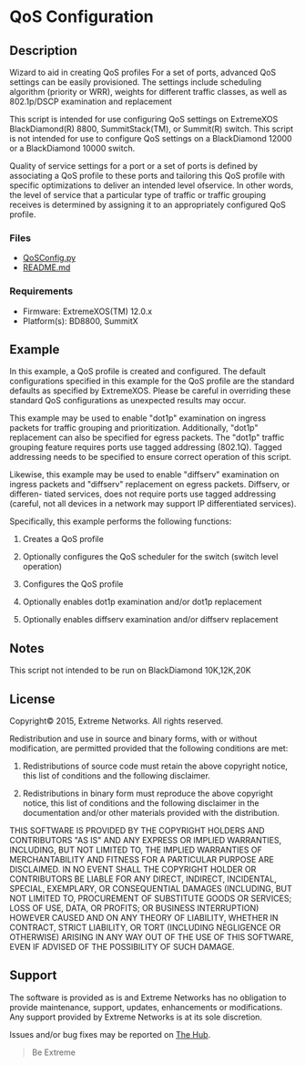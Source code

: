 # QoS Configuration

## Description
Wizard to aid in creating QoS profiles
For a set of ports, advanced QoS settings can be easily provisioned.
The settings include scheduling algorithm (priority or WRR),
weights for different traffic classes, as well as 802.1p/DSCP examination
and replacement

This script is intended for use configuring QoS settings on ExtremeXOS
BlackDiamond(R) 8800, SummitStack(TM), or Summit(R) switch.  This script
is not intended for use to configure QoS settings on a BlackDiamond 12000
or a BlackDiamond 10000 switch.

Quality of service settings for a port or a set of ports is defined by
associating a QoS profile to these ports and tailoring this QoS profile
with specific optimizations to deliver an intended level ofservice.  In
other words, the level of service that a particular type of traffic or
traffic grouping receives is determined by assigning it to an appropriately
configured QoS profile.

### Files
* [QoSConfig.py](QoSConfig.py)
* [README.md](README.md)

### Requirements
* Firmware: ExtremeXOS(TM) 12.0.x
* Platform(s): BD8800, SummitX

## Example
In this example, a QoS profile is created and configured.  The default
configurations specified in this example for the QoS profile are the
standard defaults as specified by ExtremeXOS.  Please be careful in
overriding these standard QoS configurations as unexpected results may occur.

This example may be used to enable "dot1p" examination on ingress packets
for traffic grouping and prioritization.  Additionally, "dot1p" replacement
can also be specified for egress packets.  The "dot1p" traffic grouping
feature requires ports use tagged addressing (802.1Q).  Tagged
addressing needs to be specified to ensure correct operation of this script.

Likewise, this example may be used to enable "diffserv" examination on ingress
packets and "diffserv" replacement on egress packets.  Diffserv, or differen-
tiated services, does not require ports use tagged addressing (careful, not
all devices in a network may support IP differentiated services).

Specifically, this example performs the following functions:

1. Creates a QoS profile

2. Optionally configures the QoS scheduler for the switch (switch level
operation)

3. Configures the QoS profile

4. Optionally enables dot1p examination and/or dot1p replacement

5. Optionally enables diffserv examination and/or diffserv replacement

## Notes
This script not intended to be run on BlackDiamond 10K,12K,20K

## License
Copyright© 2015, Extreme Networks.  All rights reserved.

Redistribution and use in source and binary forms, with or without modification,
are permitted provided that the following conditions are met:

1. Redistributions of source code must retain the above copyright notice, this
list of conditions and the following disclaimer.

2. Redistributions in binary form must reproduce the above copyright notice,
this list of conditions and the following disclaimer in the documentation
and/or other materials provided with the distribution.

THIS SOFTWARE IS PROVIDED BY THE COPYRIGHT HOLDERS AND CONTRIBUTORS "AS IS" AND
ANY EXPRESS OR IMPLIED WARRANTIES, INCLUDING, BUT NOT LIMITED TO, THE IMPLIED
WARRANTIES OF MERCHANTABILITY AND FITNESS FOR A PARTICULAR PURPOSE ARE
DISCLAIMED. IN NO EVENT SHALL THE COPYRIGHT HOLDER OR CONTRIBUTORS BE LIABLE
FOR ANY DIRECT, INDIRECT, INCIDENTAL, SPECIAL, EXEMPLARY, OR CONSEQUENTIAL
DAMAGES (INCLUDING, BUT NOT LIMITED TO, PROCUREMENT OF SUBSTITUTE GOODS OR
SERVICES; LOSS OF USE, DATA, OR PROFITS; OR BUSINESS INTERRUPTION) HOWEVER
CAUSED AND ON ANY THEORY OF LIABILITY, WHETHER IN CONTRACT, STRICT LIABILITY,
OR TORT (INCLUDING NEGLIGENCE OR OTHERWISE) ARISING IN ANY WAY OUT OF THE USE
OF THIS SOFTWARE, EVEN IF ADVISED OF THE POSSIBILITY OF SUCH DAMAGE.

## Support
The software is provided as is and Extreme Networks has no obligation to provide
maintenance, support, updates, enhancements or modifications.
Any support provided by Extreme Networks is at its sole discretion.

Issues and/or bug fixes may be reported on [The Hub](https://community.extremenetworks.com/extreme).

>Be Extreme
